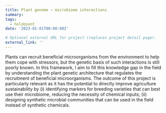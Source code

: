 ```yaml
---
title: Plant genome – microbiome interactions
summary: 
tags:
  - holobiont
date: '2023-01-01T00:00:00Z'

# Optional external URL for project (replaces project detail page).
external_link: ''
---
```


Plants can recruit beneficial microorganisms from the environment to help them cope with stressors, but the genetic basis of such interactions is still poorly known. In this framework, I aim to fill this knowledge gap in the field by understanding the plant genetic architecture that regulates the recruitment of beneficial microorganisms. The outcome of this project is particularly relevant as it has the potential to directly improve agriculture sustainability by (i) identifying markers for breeding varieties that can best use their microbiome, reducing the necessity of chemical inputs; (ii) designing synthetic microbial communities that can be used in the field instead of synthetic chemicals.